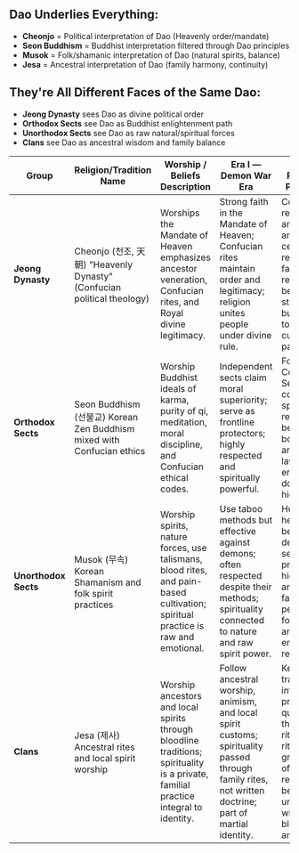 ## **Dao Underlies Everything:**
- **Cheonjo** = Political interpretation of Dao (Heavenly order/mandate)
- **Seon Buddhism** = Buddhist interpretation filtered through Dao principles
- **Musok** = Folk/shamanic interpretation of Dao (natural spirits, balance)
- **Jesa** = Ancestral interpretation of Dao (family harmony, continuity)

## **They're All Different Faces of the Same Dao:**
- **Jeong Dynasty** sees Dao as divine political order
- **Orthodox Sects** see Dao as Buddhist enlightenment path
- **Unorthodox Sects** see Dao as raw natural/spiritual forces
- **Clans** see Dao as ancestral wisdom and family balance

| Group                | Religion/Tradition Name                                             | Worship / Beliefs Description                                                                                                        | Era I — Demon War Era                                                                                                                                  | Era II — Post-War / Political Era                                                                                                                              |
| -------------------- | ------------------------------------------------------------------- | ------------------------------------------------------------------------------------------------------------------------------------ | ------------------------------------------------------------------------------------------------------------------------------------------------------ | -------------------------------------------------------------------------------------------------------------------------------------------------------------- |
| **Jeong Dynasty**    | Cheonjo (천조, 天朝) "Heavenly Dynasty" (Confucian political theology)  | Worships the Mandate of Heaven emphasizes ancestor veneration, Confucian rites, and Royal divine legitimacy.                         | Strong faith in the Mandate of Heaven; Confucian rites maintain order and legitimacy; religion unites people under divine rule.                        | Confucianism reduced to annual rituals and ceremonies; real belief fades; religion becomes state bureaucracy’s tool and cultural pageantry.                    |
| **Orthodox Sects**   | Seon Buddhism (선불교) Korean Zen Buddhism mixed with Confucian ethics | Worship Buddhist ideals of karma, purity of qi, meditation, moral discipline, and Confucian ethical codes.                           | Independent sects claim moral superiority; serve as frontline protectors; highly respected and spiritually powerful.                                   | Form First Council of Sect Leaders; codify spiritual law; religion becomes both spiritual and political law, enforcing doctrine and hierarchy.                 |
| **Unorthodox Sects** | Musok (무속) Korean Shamanism and folk spirit practices               | Worship spirits, nature forces, use talismans, blood rites, and pain-based cultivation; spiritual practice is raw and emotional.     | Use taboo methods but effective against demons; often respected despite their methods; spirituality connected to nature and raw spirit power.          | Hunted as heretics; beliefs remain defiant and secret; practice in hidden sects and ruins; faith is personal, forbidden, and emotional resistance.             |
| **Clans**            | Jesa (제사) Ancestral rites and local spirit worship                  | Worship ancestors and local spirits through bloodline traditions; spirituality is a private, familial practice integral to identity. | Follow ancestral worship, animism, and local spirit customs; spirituality passed through family rites, not written doctrine; part of martial identity. | Keep traditions intact; faith practiced quietly through rituals, family rites, and grave offerings; religion becomes unspoken law within bloodlines and clans. |
